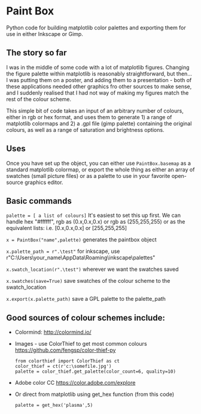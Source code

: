 # Paint Box

Python code for building matplotlib color palettes and exporting them for use in either Inkscape or Gimp.

## The story so far
I was in the middle of some code with a lot of matplotlib figures. Changing the figure palette within matplotlib is reasonably straightforward, but then... I was putting them on a poster, and adding them to a presentation - both of these applications needed other graphics fro other sources to make sense, and I suddenly realised that I had not way of making my figures match the rest of the colour scheme. 

This simple bit of code takes an input of an arbitrary number of colours, either in rgb or hex format, and uses them to generate 1) a range of matplotlib colormaps and 2) a .gpl file (gimp palette) containing the original colours, as well as a range of saturation and brightness options. 

## Uses
Once you have set up the object, you can either use `PaintBox.basemap` as a standard matplotlib colormap, or export the whole thing as either an array of swatches (small picture files) or as a palette to use in your favorite open-source graphics editor.

## Basic commands

`palette = [ a list of colours]`
It's easiest to set this up first. We can handle hex "#ffffff", rgb as (0.x,0.x,0.x) or rgb as (255,255,255) or as the equivalent lists: i.e. [0.x,0.x,0.x] or [255,255,255]

`x = PaintBox("name",palette)`
generates the paintbox object

`x.palette_path = r".\test"`
for inkscape, use r"C:\Users\your_name\AppData\Roaming\inkscape\palettes"

`x.swatch_location(r".\test")`
wherever we want the swatches saved

`x.swatches(save=True)`
save swatches of the colour scheme to the swatch_location

`x.export(x.palette_path)`
save a GPL palette to the palette_path
	
## Good sources of colour schemes include:
+ Colormind: http://colormind.io/

+ Images - use ColorThief to get most common colours https://github.com/fengsp/color-thief-py

   ```
   from colorthief import ColorThief as ct
   color_thief = ct(r'c:\somefile.jpg')
   palette = color_thief.get_palette(color_count=6, quality=10)
   ```
+ Adobe color CC https://color.adobe.com/explore

+ Or direct from matplotlib using get_hex function (from this code)

   `palette = get_hex('plasma',5)`
